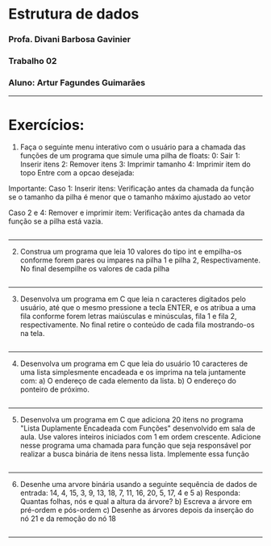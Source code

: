 # Estrutura de dados
### **Profa.** Divani Barbosa Gavinier
### Trabalho 02
### **Aluno:** Artur Fagundes Guimarães
***
# Exercícios:
01) Faça o seguinte menu interativo com o usuário para a chamada das funções de um programa que simule uma pilha de floats:
0: Sair
1: Inserir itens
2: Remover itens
3: Imprimir tamanho
4: Imprimir item do topo
Entre com a opcao desejada:

Importante:
Caso 1: Inserir itens: Verificação antes da chamada da função se o tamanho da pilha é menor que o tamanho máximo ajustado ao vetor

Caso 2 e 4: Remover e imprimir item: Verificação antes da chamada da função se a pilha está vazia.
```c++

```
***
02) Construa um programa que leia 10 valores do tipo int e empilha-os conforme forem pares ou impares na pilha 1 e pilha 2, Respectivamente. No final desempilhe os valores de cada pilha
```c++

```
***
03) Desenvolva um programa em C que leia n caracteres digitados pelo usuário, até que o mesmo pressione a tecla ENTER, e os atribua a uma fila conforme forem letras maiúsculas e minúsculas, fila 1 e fila 2, respectivamente. No final retire o conteúdo de cada fila mostrando-os na tela.
```c++

```
***
04) Desenvolva um programa em C que leia do usuário 10 caracteres de uma lista simplesmente encadeada e os imprima na tela juntamente com:
a) O endereço de cada elemento da lista.
b) O endereço do ponteiro de próximo.
```c++

```
***
05) Desenvolva um programa em C que adiciona 20 itens no programa "Lista Duplamente Encadeada com Funções" desenvolvido em sala de aula. Use valores inteiros iniciados com 1 em ordem crescente. Adicione nesse programa uma chamada para função que seja responsável por realizar a busca binária de itens nessa lista. Implemente essa função
```c++

```
***
06) Desenhe uma arvore binária usando a seguinte sequência de dados de entrada: 14, 4, 15, 3, 9, 13, 18, 7, 11, 16, 20, 5, 17, 4 e 5
a) Responda: Quantas folhas, nós e qual a altura da árvore?
b) Escreva a árvore em pré-ordem e pós-ordem
c) Desenhe as árvores depois da inserção do nó 21 e da remoção do nó 18
```c++

```
***